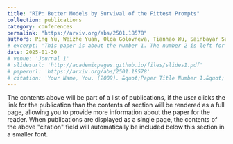 ```yaml
---
title: "RIP: Better Models by Survival of the Fittest Prompts"
collection: publications
category: conferences
permalink: "https://arxiv.org/abs/2501.18578"
authors: Ping Yu, Weizhe Yuan, Olga Golovneva, Tianhao Wu, Sainbayar Sukhbaatar, Jason Weston, Jing Xu
# excerpt: 'This paper is about the number 1. The number 2 is left for future work.'
date: 2025-01-30
# venue: 'Journal 1'
# slidesurl: 'http://academicpages.github.io/files/slides1.pdf'
# paperurl: 'https://arxiv.org/abs/2501.18578'
# citation: 'Your Name, You. (2009). &quot;Paper Title Number 1.&quot; <i>Journal 1</i>. 1(1).'
---
```


The contents above will be part of a list of publications, if the user clicks the link for the publication than the contents of section will be rendered as a full page, allowing you to provide more information about the paper for the reader. When publications are displayed as a single page, the contents of the above "citation" field will automatically be included below this section in a smaller font.